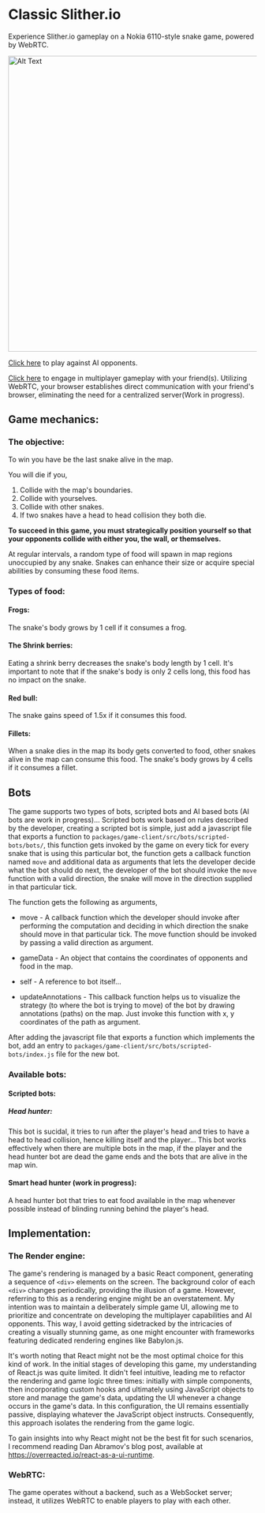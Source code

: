 # Classic Slither.io

Experience Slither.io gameplay on a Nokia 6110-style snake game, powered by WebRTC.

<img src="demo/gameplay.gif" alt="Alt Text" height="600">

[Click here](https://shibisuriya.github.io/classic-slither.io/) to play against AI opponents.

[Click here](https://shibisuriya.github.io/classic-slither.io/) to engage in multiplayer gameplay with your friend(s). Utilizing WebRTC, your browser establishes direct communication with your friend's browser, eliminating the need for a centralized server(Work in progress).

## Game mechanics:

### The objective:

To win you have be the last snake alive in the map.

You will die if you,

1. Collide with the map's boundaries.
2. Collide with yourselves.
3. Collide with other snakes.
4. If two snakes have a head to head collision they both die.

**To succeed in this game, you must strategically position yourself so that your opponents collide with either you, the wall, or themselves.**

At regular intervals, a random type of food will spawn in map regions unoccupied by any snake. Snakes can enhance their size or acquire special abilities by consuming these food items.

### Types of food:

#### Frogs:

The snake's body grows by 1 cell if it consumes a frog.

#### The Shrink berries:

Eating a shrink berry decreases the snake's body length by 1 cell. It's important to note that if the snake's body is only 2 cells long, this food has no impact on the snake.

#### Red bull:

The snake gains speed of 1.5x if it consumes this food.

#### Fillets:

When a snake dies in the map its body gets converted to food, other snakes alive in the map can consume this food. The snake's body grows by 4 cells if it consumes a fillet.

## Bots

The game supports two types of bots, scripted bots and AI based bots (AI bots are work in progress)... Scripted bots work based on rules described by the developer,
creating a scripted bot is simple, just add a javascript file that exports a function to `packages/game-client/src/bots/scripted-bots/bots/`, this function gets invoked by the game on every tick for every snake that is using this particular bot, the function gets a callback function named `move` and additional data as arguments that lets the developer decide what the bot should do next, the developer of the bot should invoke the `move` function with a valid direction, the snake will move in the direction supplied in that particular tick.

The function gets the following as arguments,

-   move - A callback function which the developer should invoke after performing the computation and deciding in which direction the snake should move in that particular tick. The move function should be invoked by passing a valid direction as argument.

-   gameData - An object that contains the coordinates of opponents and food in the map.

-   self - A reference to bot itself...

-   updateAnnotations - This callback function helps us to visualize the strategy (to where the bot is trying to move) of the bot by drawing annotations (paths) on the map. Just invoke this function with x, y coordinates of the path as argument.

After adding the javascript file that exports a function which implements the bot, add an entry to `packages/game-client/src/bots/scripted-bots/index.js` file for the new bot.

### Available bots:

#### Scripted bots:

##### Head hunter:

This bot is sucidal, it tries to run after the player's head and tries to have a head to head collision, hence killing itself and the player... This bot works effectively when there are multiple bots in the map, if the player and the head hunter bot are dead the game ends and the bots that are alive in the map win.

#### Smart head hunter (work in progress):

A head hunter bot that tries to eat food available in the map whenever possible instead of blinding running behind the player's head.

## Implementation:

### The Render engine:

The game's rendering is managed by a basic React component, generating a sequence of `<div>` elements on the screen. The background color of each `<div>` changes periodically, providing the illusion of a game. However, referring to this as a rendering engine might be an overstatement. My intention was to maintain a deliberately simple game UI, allowing me to prioritize and concentrate on developing the multiplayer capabilities and AI opponents. This way, I avoid getting sidetracked by the intricacies of creating a visually stunning game, as one might encounter with frameworks featuring dedicated rendering engines like Babylon.js.

It's worth noting that React might not be the most optimal choice for this kind of work.
In the initial stages of developing this game, my understanding of React.js was quite limited. It didn't feel intuitive, leading me to refactor the rendering and game logic three times: initially with simple components, then incorporating custom hooks and ultimately using JavaScript objects to store and manage the game's data, updating the UI whenever a change occurs in the game's data. In this configuration, the UI remains essentially passive, displaying whatever the JavaScript object instructs. Consequently, this approach isolates the rendering from the game logic.

To gain insights into why React might not be the best fit for such scenarios, I recommend reading Dan Abramov's blog post, available at https://overreacted.io/react-as-a-ui-runtime.

### WebRTC:

The game operates without a backend, such as a WebSocket server; instead, it utilizes WebRTC to enable players to play with each other.
